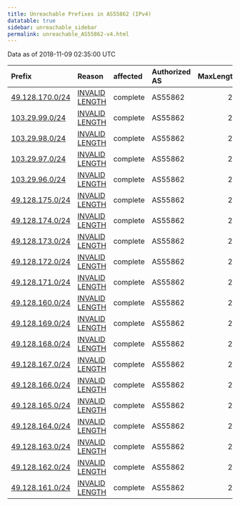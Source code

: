 ```yaml
---
title: Unreachable Prefixes in AS55862 (IPv4)
datatable: true
sidebar: unreachable_sidebar
permalink: unreachable_AS55862-v4.html
---
```


Data as of 2018-11-09 02:35:00 UTC


<div class="datatable-begin"></div>

| Prefix                                                   | Reason                                                                                                    | affected   | Authorized AS   |   MaxLength | Anchor                                       |   unreachable /24s |
|:---------------------------------------------------------|:----------------------------------------------------------------------------------------------------------|:-----------|:----------------|------------:|:---------------------------------------------|-------------------:|
| [49.128.170.0/24](https://stat.ripe.net/49.128.170.0/24) | [INVALID LENGTH](https://rpki-validator.ripe.net/announcement-preview?asn=AS55862&prefix=49.128.170.0/24) | complete   | AS55862         |          20 | [APNIC](unreachable_APNIC_RPKI_Root-v4.html) |                  1 |
| [103.29.99.0/24](https://stat.ripe.net/103.29.99.0/24)   | [INVALID LENGTH](https://rpki-validator.ripe.net/announcement-preview?asn=AS55862&prefix=103.29.99.0/24)  | complete   | AS55862         |          22 | [APNIC](unreachable_APNIC_RPKI_Root-v4.html) |                  1 |
| [103.29.98.0/24](https://stat.ripe.net/103.29.98.0/24)   | [INVALID LENGTH](https://rpki-validator.ripe.net/announcement-preview?asn=AS55862&prefix=103.29.98.0/24)  | complete   | AS55862         |          22 | [APNIC](unreachable_APNIC_RPKI_Root-v4.html) |                  1 |
| [103.29.97.0/24](https://stat.ripe.net/103.29.97.0/24)   | [INVALID LENGTH](https://rpki-validator.ripe.net/announcement-preview?asn=AS55862&prefix=103.29.97.0/24)  | complete   | AS55862         |          22 | [APNIC](unreachable_APNIC_RPKI_Root-v4.html) |                  1 |
| [103.29.96.0/24](https://stat.ripe.net/103.29.96.0/24)   | [INVALID LENGTH](https://rpki-validator.ripe.net/announcement-preview?asn=AS55862&prefix=103.29.96.0/24)  | complete   | AS55862         |          22 | [APNIC](unreachable_APNIC_RPKI_Root-v4.html) |                  1 |
| [49.128.175.0/24](https://stat.ripe.net/49.128.175.0/24) | [INVALID LENGTH](https://rpki-validator.ripe.net/announcement-preview?asn=AS55862&prefix=49.128.175.0/24) | complete   | AS55862         |          20 | [APNIC](unreachable_APNIC_RPKI_Root-v4.html) |                  1 |
| [49.128.174.0/24](https://stat.ripe.net/49.128.174.0/24) | [INVALID LENGTH](https://rpki-validator.ripe.net/announcement-preview?asn=AS55862&prefix=49.128.174.0/24) | complete   | AS55862         |          20 | [APNIC](unreachable_APNIC_RPKI_Root-v4.html) |                  1 |
| [49.128.173.0/24](https://stat.ripe.net/49.128.173.0/24) | [INVALID LENGTH](https://rpki-validator.ripe.net/announcement-preview?asn=AS55862&prefix=49.128.173.0/24) | complete   | AS55862         |          20 | [APNIC](unreachable_APNIC_RPKI_Root-v4.html) |                  1 |
| [49.128.172.0/24](https://stat.ripe.net/49.128.172.0/24) | [INVALID LENGTH](https://rpki-validator.ripe.net/announcement-preview?asn=AS55862&prefix=49.128.172.0/24) | complete   | AS55862         |          20 | [APNIC](unreachable_APNIC_RPKI_Root-v4.html) |                  1 |
| [49.128.171.0/24](https://stat.ripe.net/49.128.171.0/24) | [INVALID LENGTH](https://rpki-validator.ripe.net/announcement-preview?asn=AS55862&prefix=49.128.171.0/24) | complete   | AS55862         |          20 | [APNIC](unreachable_APNIC_RPKI_Root-v4.html) |                  1 |
| [49.128.160.0/24](https://stat.ripe.net/49.128.160.0/24) | [INVALID LENGTH](https://rpki-validator.ripe.net/announcement-preview?asn=AS55862&prefix=49.128.160.0/24) | complete   | AS55862         |          20 | [APNIC](unreachable_APNIC_RPKI_Root-v4.html) |                  1 |
| [49.128.169.0/24](https://stat.ripe.net/49.128.169.0/24) | [INVALID LENGTH](https://rpki-validator.ripe.net/announcement-preview?asn=AS55862&prefix=49.128.169.0/24) | complete   | AS55862         |          20 | [APNIC](unreachable_APNIC_RPKI_Root-v4.html) |                  1 |
| [49.128.168.0/24](https://stat.ripe.net/49.128.168.0/24) | [INVALID LENGTH](https://rpki-validator.ripe.net/announcement-preview?asn=AS55862&prefix=49.128.168.0/24) | complete   | AS55862         |          20 | [APNIC](unreachable_APNIC_RPKI_Root-v4.html) |                  1 |
| [49.128.167.0/24](https://stat.ripe.net/49.128.167.0/24) | [INVALID LENGTH](https://rpki-validator.ripe.net/announcement-preview?asn=AS55862&prefix=49.128.167.0/24) | complete   | AS55862         |          20 | [APNIC](unreachable_APNIC_RPKI_Root-v4.html) |                  1 |
| [49.128.166.0/24](https://stat.ripe.net/49.128.166.0/24) | [INVALID LENGTH](https://rpki-validator.ripe.net/announcement-preview?asn=AS55862&prefix=49.128.166.0/24) | complete   | AS55862         |          20 | [APNIC](unreachable_APNIC_RPKI_Root-v4.html) |                  1 |
| [49.128.165.0/24](https://stat.ripe.net/49.128.165.0/24) | [INVALID LENGTH](https://rpki-validator.ripe.net/announcement-preview?asn=AS55862&prefix=49.128.165.0/24) | complete   | AS55862         |          20 | [APNIC](unreachable_APNIC_RPKI_Root-v4.html) |                  1 |
| [49.128.164.0/24](https://stat.ripe.net/49.128.164.0/24) | [INVALID LENGTH](https://rpki-validator.ripe.net/announcement-preview?asn=AS55862&prefix=49.128.164.0/24) | complete   | AS55862         |          20 | [APNIC](unreachable_APNIC_RPKI_Root-v4.html) |                  1 |
| [49.128.163.0/24](https://stat.ripe.net/49.128.163.0/24) | [INVALID LENGTH](https://rpki-validator.ripe.net/announcement-preview?asn=AS55862&prefix=49.128.163.0/24) | complete   | AS55862         |          20 | [APNIC](unreachable_APNIC_RPKI_Root-v4.html) |                  1 |
| [49.128.162.0/24](https://stat.ripe.net/49.128.162.0/24) | [INVALID LENGTH](https://rpki-validator.ripe.net/announcement-preview?asn=AS55862&prefix=49.128.162.0/24) | complete   | AS55862         |          20 | [APNIC](unreachable_APNIC_RPKI_Root-v4.html) |                  1 |
| [49.128.161.0/24](https://stat.ripe.net/49.128.161.0/24) | [INVALID LENGTH](https://rpki-validator.ripe.net/announcement-preview?asn=AS55862&prefix=49.128.161.0/24) | complete   | AS55862         |          20 | [APNIC](unreachable_APNIC_RPKI_Root-v4.html) |                  1 |

<div class="datatable-end"></div>